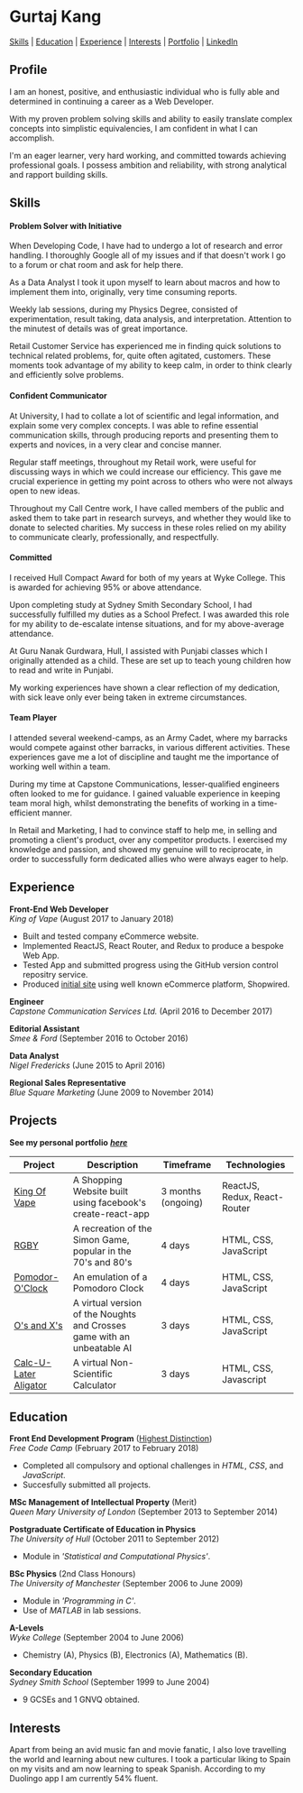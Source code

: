 # Gurtaj Kang
[Skills](#skills) | [Education](#education) | [Experience](#experience) | [Interests](#interests) | [Portfolio](https://gurtaj1.github.io/) | [LinkedIn](https://www.linkedin.com/in/gurtaj-singh-kang-6883515b)
## Profile
I am an honest, positive, and enthusiastic individual who is fully able and determined in continuing a career as a Web Developer. 

With my proven problem solving skills and ability to easily translate complex concepts into simplistic equivalencies, I am confident in what I can accomplish.

I'm an eager learner, very hard working, and committed towards achieving professional goals. I possess ambition and reliability, with strong analytical and rapport building skills.

## Skills

#### Problem Solver with Initiative

When Developing Code, I have had to undergo a lot of research and error handling. I thoroughly Google all of my issues and if that doesn't work I go to a forum or chat room and ask for help there.

As a Data Analyst I took it upon myself to learn about macros and how to implement them into, originally, very time consuming reports.

Weekly lab sessions, during my Physics Degree, consisted of experimentation, result taking, data analysis, and interpretation. Attention to the minutest of details was of great importance.

Retail Customer Service has experienced me in finding quick solutions to technical related problems, for, quite often agitated, customers. These moments took advantage of my ability to keep calm, in order to think clearly and efficiently solve problems.

#### Confident Communicator

At University, I had to collate a lot of scientific and legal information, and explain some very complex concepts. I was able to refine essential communication skills, through producing reports and presenting them to experts and novices, in a very clear and concise manner.

Regular staff meetings, throughout my Retail work, were useful for discussing ways in which we could increase our efficiency. This gave me crucial experience in getting my point across to others who were not always open to new ideas.

Throughout my Call Centre work, I have called members of the public and asked them to take part in research surveys, and whether they would like to donate to selected charities. My success in these roles relied on my ability to communicate clearly, professionally, and respectfully.

#### Committed

I received Hull Compact Award for both of my years at Wyke College. This is awarded for achieving 95% or above attendance.

Upon completing study at Sydney Smith Secondary School, I had successfully fulfilled my duties as a School Prefect. I was awarded this role for my ability to de-escalate intense situations, and for my above-average attendance.

At Guru Nanak Gurdwara, Hull, I assisted with Punjabi classes which I originally attended as a child. These are set up to teach young children how to read and write in Punjabi.

My working experiences have shown a clear reflection of my dedication, with sick leave only ever being taken in extreme circumstances.

#### Team Player

I attended several weekend-camps, as an Army Cadet, where my barracks would compete against other barracks, in various different activities. These experiences gave me a lot of discipline and taught me the importance of working well within a team.

During my time at Capstone Communications, lesser-qualified engineers often looked to me for guidance. I gained valuable experience in keeping team moral high, whilst demonstrating the benefits of working in a time-efficient manner.

In Retail and Marketing, I had to convince staff to help me, in selling and promoting a client's product, over any competitor products. I exercised my knowledge and passion, and showed my genuine will to reciprocate, in order to successfully form dedicated allies who were always eager to help.


## Experience

**Front-End Web Developer**  
*King of Vape* (August 2017 to January 2018)
- Built and tested company eCommerce website.
- Implemented ReactJS, React Router, and Redux to produce a bespoke Web App.
- Tested App and submitted progress using the GitHub version control repositry service.
- Produced [initial site](https://www.kingofvape.co.uk/) using well known eCommerce platform, Shopwired.

**Engineer**   
*Capstone Communication Services Ltd.* (April 2016 to December 2017)  

**Editorial Assistant**   
*Smee & Ford* (September 2016 to October 2016)  

**Data Analyst**   
*Nigel Fredericks* (June 2015 to April 2016)  

**Regional Sales Representative**   
*Blue Square Marketing* (June 2009 to November 2014)  

## Projects
**See my personal portfolio** ***[here](https://gurtaj1.github.io/)***

|Project|Description|Timeframe|Technologies|
|---|---|---|---|
|[King Of Vape](https://gurtaj1.github.io/KOV/)|A Shopping Website built using facebook's create-react-app|3 months (ongoing)|ReactJS, Redux, React-Router|
|[RGBY](https://gurtaj1.github.io/rgby/)|A recreation of the Simon Game, popular in the 70's and 80's|4 days|HTML, CSS, JavaScript|
|[Pomodor-O'Clock](https://gurtaj1.github.io/pomodoro/)|An emulation of a Pomodoro Clock|4 days|HTML, CSS, JavaScript|
|[O's and X's](https://gurtaj1.github.io/osandxs/)|A virtual version of the Noughts and Crosses game with an unbeatable AI|3 days|HTML, CSS, JavaScript|
|[Calc-U-Later Aligator](https://gurtaj1.github.io/calculator/)|A virtual Non-Scientific Calculator|3 days|HTML, CSS, Javascript|

## Education

**Front End Development Program** ([Highest Distinction](https://www.freecodecamp.org/gurtaj1/front-end-certification))  
*Free Code Camp* (February 2017 to February 2018)  
-  Completed all compulsory and optional challenges in *HTML*, *CSS*, and *JavaScript*.
-  Succesfully submitted all projects.

**MSc Management of Intellectual Property** (Merit)  
*Queen Mary University of London* (September 2013 to September 2014)  

**Postgraduate Certificate of Education in Physics**  
*The University of Hull* (October 2011 to September 2012)  
-  Module in *'Statistical and Computational Physics'*.

**BSc Physics** (2nd Class Honours)  
*The University of Manchester* (September 2006 to June 2009)  
-  Module in *'Programming in C'*.
-  Use of *MATLAB* in lab sessions.

**A-Levels**  
*Wyke College* (September 2004 to June 2006)  
-  Chemistry (A), Physics (B), Electronics (A), Mathematics (B).

**Secondary Education**  
*Sydney Smith School* (September 1999 to June 2004)  
-  9 GCSEs and 1 GNVQ obtained.

## Interests
Apart from being an avid music fan and movie fanatic, I also love travelling the world and learning about new cultures. I took a particular liking to Spain on my visits and am now learning to speak Spanish. According to my Duolingo app I am currently 54% fluent.